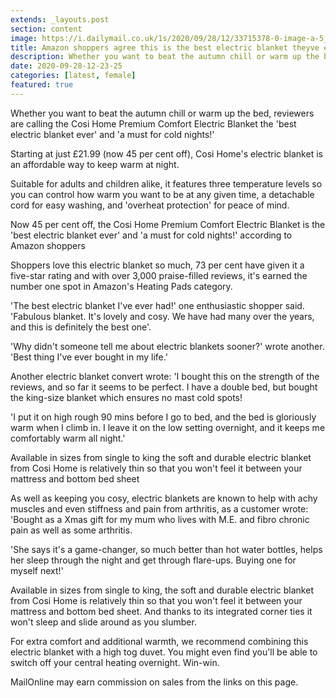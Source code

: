 ```yaml
---
extends: _layouts.post
section: content
image: https://i.dailymail.co.uk/1s/2020/09/28/12/33715378-0-image-a-5_1601292012378.jpg 
title: Amazon shoppers agree this is the best electric blanket theyve ever owned 
description: Whether you want to beat the autumn chill or warm up the bed, reviewers are calling the Cosi Home Premium Comfort Electric Blanket the best electric blanket ever and a must for cold nights! 
date: 2020-09-28-12-23-25 
categories: [latest, female] 
featured: true 
--- 
```

Whether you want to beat the autumn chill or warm up the bed, reviewers are calling the Cosi Home Premium Comfort Electric Blanket the 'best electric blanket ever' and 'a must for cold nights!'

Starting at just £21.99 (now 45 per cent off), Cosi Home's electric blanket is an affordable way to keep warm at night.

Suitable for adults and children alike, it features three temperature levels so you can control how warm you want to be at any given time, a detachable cord for easy washing, and 'overheat protection' for peace of mind.

Now 45 per cent off, the Cosi Home Premium Comfort Electric Blanket is the 'best electric blanket ever' and 'a must for cold nights!' according to Amazon shoppers

Shoppers love this electric blanket so much, 73 per cent have given it a five-star rating and with over 3,000 praise-filled reviews, it's earned the number one spot in Amazon's Heating Pads category.

'The best electric blanket I've ever had!' one enthusiastic shopper said. 'Fabulous blanket. It's lovely and cosy. We have had many over the years, and this is definitely the best one'.

'Why didn't someone tell me about electric blankets sooner?' wrote another. 'Best thing I've ever bought in my life.'

Another electric blanket convert wrote: 'I bought this on the strength of the reviews, and so far it seems to be perfect. I have a double bed, but bought the king-size blanket which ensures no mast cold spots!

'I put it on high rough 90 mins before I go to bed, and the bed is gloriously warm when I climb in. I leave it on the low setting overnight, and it keeps me comfortably warm all night.'

Available in sizes from single to king the soft and durable electric blanket from Cosi Home is relatively thin so that you won't feel it between your mattress and bottom bed sheet

As well as keeping you cosy, electric blankets are known to help with achy muscles and even stiffness and pain from arthritis, as a customer wrote: 'Bought as a Xmas gift for my mum who lives with M.E. and fibro chronic pain as well as some arthritis. 

'She says it's a game-changer, so much better than hot water bottles, helps her sleep through the night and get through flare-ups. Buying one for myself next!'

Available in sizes from single to king, the soft and durable electric blanket from Cosi Home is relatively thin so that you won't feel it between your mattress and bottom bed sheet. And thanks to its integrated corner ties it won't sleep and slide around as you slumber.

For extra comfort and additional warmth, we recommend combining this electric blanket with a high tog duvet. You might even find you'll be able to switch off your central heating overnight. Win-win.

MailOnline may earn commission on sales from the links on this page. 

